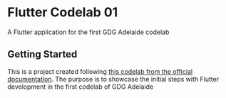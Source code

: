# Flutter Codelab 01

A Flutter application for the first GDG Adelaide codelab

## Getting Started

This is a project created following [this codelab from the official documentation](https://codelabs.developers.google.com/codelabs/first-flutter-app-pt1/#0). The purpose is to showcase the initial steps with Flutter development in the first codelab of GDG Adelaide
